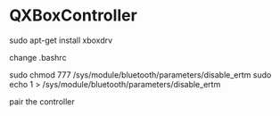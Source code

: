# QXBoxController


sudo apt-get install xboxdrv

change .bashrc

sudo chmod 777 /sys/module/bluetooth/parameters/disable_ertm
sudo echo 1 > /sys/module/bluetooth/parameters/disable_ertm


pair the controller
